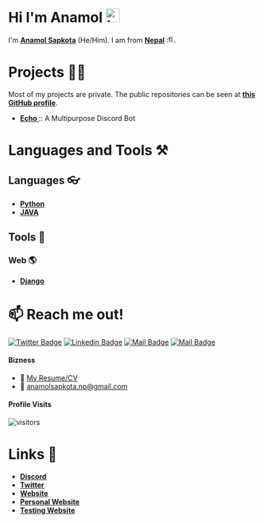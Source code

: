 # Hi I'm Anamol <img src="https://user-images.githubusercontent.com/1303154/88677602-1635ba80-d120-11ea-84d8-d263ba5fc3c0.gif" width="28px" alt="hi">
I'm **[Anamol Sapkota](https://en.wikipedia.org/wiki/User:Ascii002)** (He/Him). I am from **[Nepal](https://en.wikipedia.org/wiki/Nepal)** <img src="https://upload.wikimedia.org/wikipedia/commons/thumb/9/9b/Flag_of_Nepal.svg/840px-Flag_of_Nepal.svg.png" height="15" width="15" title=":flag_np:" />.

# Projects 👨‍💻
Most of my projects are private. The public repositories can be seen at **[this GitHub profile](https://github.com/anamolsapkota?tab=repositories)**.
- **[ Echo ](https://echobot.gitbook.io/echo)** :: A Multipurpose Discord Bot

# Languages and Tools ⚒
## Languages 👓
- **[Python](https://en.wikipedia.org/wiki/Python_(programming_language))**
- **[JAVA](https://en.wikipedia.org/wiki/Java_(programming_language))**

## Tools 🔨
### Web 🌎
- **[Django](https://www.djangoproject.com/)**

# :mailbox: Reach me out!
[![Twitter Badge](https://img.shields.io/badge/-@Ipenywis-1ca0f1?style=flat&labelColor=1ca0f1&logo=twitter&logoColor=white&link=https://twitter.com/sapkotaanamol)](https://twitter.com/sapkotaanamol) [![Linkedin Badge](https://img.shields.io/badge/-Islem-0e76a8?style=flat&labelColor=0e76a8&logo=linkedin&logoColor=white)](https://www.linkedin.com/in/anamolsapkota/) [![Mail Badge](https://img.shields.io/badge/-@islempenywis-e84393?style=flat&labelColor=e84393&logo=instagram&logoColor=white)](https://instagram.com/anamolsapkota) [![Mail Badge](https://img.shields.io/badge/-islempenywis-c0392b?style=flat&labelColor=c0392b&logo=gmail&logoColor=white)](mailto:anamolsapkota.np@gmail.com)

#### Bizness
- :paperclip: [My Resume/CV](https://cdn.sapkotaanamol.com.np/documents/resume.pdf)
- :email: anamolsapkota.np@gmail.com

#### Profile Visits 

![visitors](https://visitor-badge.glitch.me/badge?page_id=anamolsapkota.anamolsapkota)

# Links 📎
- **[Discord](https://discord.gg/NXk5ZuC)**
- **[Twitter](https://twitter.com/sapkotaanamol)**
- **[Website](https://anamolsapkota.is-a.dev)**
- **[Personal Website](https://sapkotaanamol.com.np)**
- **[Testing Website](https://anamolsapkota.com.np)**
